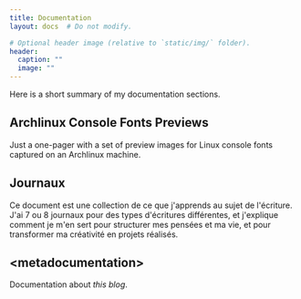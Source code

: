 ```yaml
---
title: Documentation
layout: docs  # Do not modify.

# Optional header image (relative to `static/img/` folder).
header:
  caption: ""
  image: ""
---
```


Here is a short summary of my documentation sections.

## Archlinux Console Fonts Previews

Just a one-pager with a set of preview images for Linux console fonts captured on an Archlinux machine.


## Journaux

Ce document est une collection de ce que j'apprends au sujet de l'écriture.
J'ai 7 ou 8 journaux pour des types d'écritures différentes,
et j'explique comment je m'en sert pour structurer mes pensées et ma vie,
et pour transformer ma créativité en projets réalisés.


## &lt;metadocumentation&gt;

Documentation about *this blog*.
